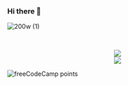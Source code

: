 
  ### Hi there 👋
  ![200w (1)](https://user-images.githubusercontent.com/31225066/149366176-b5494fc2-f76a-41f9-947d-558a21ebb07a.gif)


<br />
<div align="center">
  
[<img src="https://img.shields.io/badge/iamabhi5hek%20-%230077B5.svg?&style=for-the-badge&logo=linkedin&logoColor=white"/>](https://www.linkedin.com/in/iamabhi5hek/)
<br>
[<img src="https://img.shields.io/badge/iamabhi5hek%20-%23E4405F.svg?&style=for-the-badge&logo=Instagram&logoColor=white"/>](https://www.instagram.com/i.am.abhi5hek/)
 
</div> 
<img alt="freeCodeCamp points" src="https://img.shields.io/freecodecamp/points/iamabhi5hek?label=FreeCodeCamp">


  

